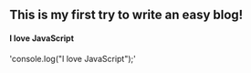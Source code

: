 ## This is my first try to write an easy blog!
#### I love JavaScript
'console.log("I love JavaScript");'